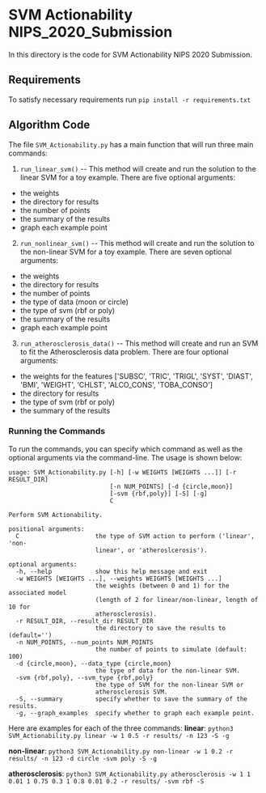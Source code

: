 # SVM Actionability NIPS_2020_Submission
In this directory is the code for SVM Actionability NIPS 2020 Submission.

## Requirements

To satisfy necessary requirements run `pip install -r requirements.txt`

## Algorithm Code

The file `SVM_Actionability.py` has a main function that will run three main commands:

1. `run_linear_svm()` -- This method will create and run the solution to the linear SVM for a toy example. There are five optional arguments:
  - the weights
  - the directory for results
  - the number of points
  - the summary of the results
  - graph each example point

2. `run_nonlinear_svm()` -- This method will create and run the solution to the non-linear SVM for a toy example. There are seven optional arguments:
  - the weights
  - the directory for results
  - the number of points
  - the type of data (moon or circle)
  - the type of svm (rbf or poly)
  - the summary of the results
  - graph each example point

3. `run_atherosclerosis_data()` -- This method will create and run an SVM to fit the Atherosclerosis data problem. There are four optional arguments:
  - the weights for the features ['SUBSC', 'TRIC', 'TRIGL', 'SYST', 'DIAST', 'BMI', 'WEIGHT', 'CHLST', 'ALCO_CONS', 'TOBA_CONSO']
  - the directory for results
  - the type of svm (rbf or poly)
  - the summary of the results
  
### Running the Commands
To run the commands, you can specify which command as well as the optional arguments via the command-line. The usage is shown below:
```
usage: SVM_Actionability.py [-h] [-w WEIGHTS [WEIGHTS ...]] [-r RESULT_DIR]
                            [-n NUM_POINTS] [-d {circle,moon}]
                            [-svm {rbf,poly}] [-S] [-g]
                            C

Perform SVM Actionability.

positional arguments:
  C                     the type of SVM action to perform ('linear', 'non-
                        linear', or 'atheroslcerosis').

optional arguments:
  -h, --help            show this help message and exit
  -w WEIGHTS [WEIGHTS ...], --weights WEIGHTS [WEIGHTS ...]
                        the weights (between 0 and 1) for the associated model
                        (length of 2 for linear/non-linear, length of 10 for
                        atherosclerosis).
  -r RESULT_DIR, --result_dir RESULT_DIR
                        the directory to save the results to (default='')
  -n NUM_POINTS, --num_points NUM_POINTS
                        the number of points to simulate (default: 100)
  -d {circle,moon}, --data_type {circle,moon}
                        the type of data for the non-linear SVM.
  -svm {rbf,poly}, --svm_type {rbf,poly}
                        the type of SVM for the non-linear SVM or
                        atherosclerosis SVM.
  -S, --summary         specify whether to save the summary of the results.
  -g, --graph_examples  specify whether to graph each example point.
```

Here are examples for each of the three commands:
**linear**: `python3 SVM_Actionability.py linear -w 1 0.5 -r results/ -n 123 -S -g`

**non-linear**: `python3 SVM_Actionability.py non-linear -w 1 0.2 -r results/ -n 123 -d circle -svm poly -S -g`

**atherosclerosis**: `python3 SVM_Actionability.py atherosclerosis -w 1 1 0.01 1 0.75 0.3 1 0.8 0.01 0.2 -r results/ -svm rbf -S`
